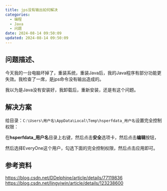```yaml
---
title: jps没有输出如何解决
categories: 
  - 编程
  - Java
  - 问题
date: 2024-08-14 09:50:09
updated: 2024-08-14 09:50:09
---
```

## 问题描述、

今天我的一台电脑坏掉了，重装系统，重装Java后，我的Java程序有部分功能更失效。我检查了一席，是jps命令没有输出造成的。

我以为是Java没有安装好，我卸载后，重新安装，还是有这个问题。

## 解决方案

给目录：`C:\Users\用户名\AppData\Local\Temp\hsperfdata_用户名`设置完全控制权限：

在**hsperfdata_用户名**目录上右键，然后点击**安全**选项卡，然后点击**编辑**按钮，

然后选择EveryOne这个用户，勾选下面的完全控制权限，然后点击应用即可。

## 参考资料

<https://blog.csdn.net/DDelphine/article/details/77119836>
<https://blog.csdn.net/lingyiwin/article/details/123238600>